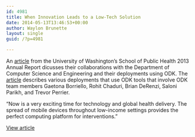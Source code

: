```yaml
---
id: 4981
title: When Innovation Leads to a Low-Tech Solution
date: 2014-05-13T13:46:53+00:00
author: Waylon Brunette
layout: single
guid: /?p=4981

---
```

An [article](/assets/wp-content/uploads/2014/05/SPH_Annual_Report_2013_excerpt.pdf) from the University of Washington&#8217;s School of Public Health 2013 Annual Report dicusses their collaborations with the Department of Computer Science and Engineering and their deployments using ODK. The  [article](/assets/wp-content/uploads/2014/05/SPH_Annual_Report_2013_excerpt.pdf) describes various deployments that use ODK tools that involve ODK team members Gaetona Borriello, Rohit Chaduri, Brian DeRenzi, Saloni Parikh, and Trevor Perrier. 

&#8220;Now is a very exciting time for technology and global health delivery. The spread of mobile devices throughout low-income settings provides the perfect computing platform for interventions.&#8221;

[View article](/assets/wp-content/uploads/2014/05/SPH_Annual_Report_2013_excerpt.pdf)

